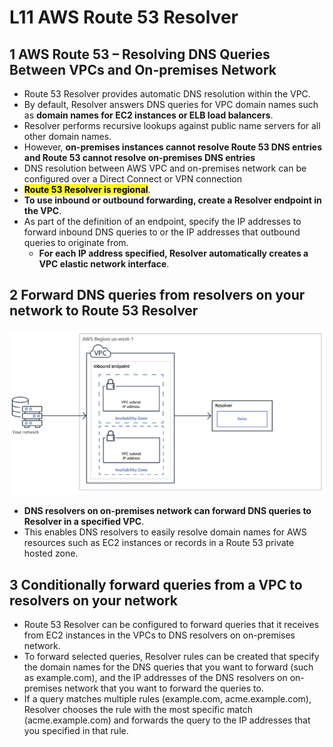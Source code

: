 # **L11 AWS Route 53 Resolver**

## **1 AWS Route 53 – Resolving DNS Queries Between VPCs and On-premises Network**

* Route 53 Resolver provides automatic DNS resolution within the VPC.
* By default, Resolver answers DNS queries for VPC domain names such as **domain names for EC2 instances or ELB load balancers**.
* Resolver performs recursive lookups against public name servers for all other domain names.
* However, **on-premises instances cannot resolve Route 53 DNS entries and Route 53 cannot resolve on-premises DNS entries**
* DNS resolution between AWS VPC and on-premises network can be configured over a Direct Connect or VPN connection
* **<mark>Route 53 Resolver is regional</mark>**.
* **To use inbound or outbound forwarding, create a Resolver endpoint in the VPC**.
* As part of the definition of an endpoint, specify the IP addresses to forward inbound DNS queries to or the IP addresses that outbound queries to originate from. 
	* **For each IP address specified, Resolver automatically creates a VPC elastic network interface**.

## **2 Forward DNS queries from resolvers on your network to Route 53 Resolver**

![Alt Image Text](../images/chap3_11_1.png "Body image")

* **DNS resolvers on on-premises network can forward DNS queries to Resolver in a specified VPC**.
* This enables DNS resolvers to easily resolve domain names for AWS resources such as EC2 instances or records in a Route 53 private hosted zone. 


## **3 Conditionally forward queries from a VPC to resolvers on your network**


* Route 53 Resolver can be configured to forward queries that it receives from EC2 instances in the VPCs to DNS resolvers on on-premises network.
* To forward selected queries, Resolver rules can be created that specify the domain names for the DNS queries that you want to forward (such as example.com), and the IP addresses of the DNS resolvers on on-premises network that you want to forward the queries to.
* If a query matches multiple rules (example.com, acme.example.com), Resolver chooses the rule with the most specific match (acme.example.com) and forwards the query to the IP addresses that you specified in that rule. 